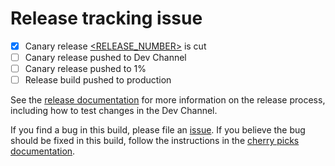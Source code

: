 # Release tracking issue

<!--
Note to onduty:

Use comments on this issue to track anything else you think might be of
interest to the community (e.g. alerting the community to delays).

Once you have filed this issue post a link to it in the #release Slack channel.

As each step is completed, check it off so the community can see the state of
the current release at a glance.

To document cherry picks that interrupt the default release process, add
additional checkboxes at the stage the cherry pick was made, e.g. if the
cherry pick is made after the initial canary release was at 1%, add these lines
beneath the initial 1% checkbox and then check them as they occur:
  - [ ] Cherry pick release [<RELEASE_NUMBER>](https://github.com/ampproject/amphtml/releases/tag/<RELEASE_NUMBER>) pushed to Dev Channel
  - [ ] Cherry pick release pushed to 1%

When the release is pushed to production:
- update the "pushed to production" checkbox with a link to the release build
  that was actually pushed to production
- change "(Canary)" in the issue title to "(Production)" and remove
  "(Production)" from the title of the issue that was formerly in production
  (so that it's immediately clear when looking at Type: Release issues what
  is currently in canary and what is currently in production)

After the release is pushed to production, continue to use this issue to track
anything interesting about the release, including adding additional
checkboxes to track cherry picks into production.
-->
- [x] Canary release [<RELEASE_NUMBER>](https://github.com/ampproject/amphtml/releases/tag/<RELEASE_NUMBER>) is cut
- [ ] Canary release pushed to Dev Channel
- [ ] Canary release pushed to 1%
- [ ] Release build pushed to production

See the [release documentation](https://github.com/mrjoro/amphtml/contributing/release-schedule.md) for more information on the release process, including how to test changes in the Dev Channel.

If you find a bug in this build, please file an [issue](https://github.com/ampproject/amphtml/issues/new).  If you believe the bug should be fixed in this build, follow the instructions in the [cherry picks documentation](https://github.com/mrjoro/amphtml/contributing/release-schedule.md#cherry-picks).
